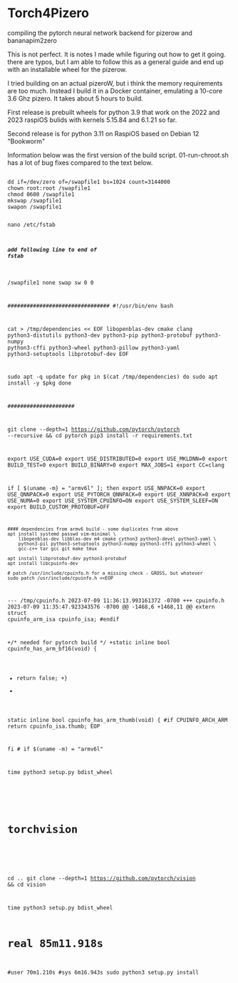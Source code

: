 # Torch4Pizero
compiling the pytorch neural network backend for pizerow and bananapim2zero

This is not perfect. It is notes I made while figuring out how to get it going.  there are typos,
but I am able to follow this as a general guide and end up with an installable wheel for the pizerow.

I tried building on an actual pizeroW, but i think the memory requirements are too much. Instead I
build it in a Docker container, emulating a 10-core 3.6 Ghz pizero. It takes about 5 hours to build.

First release is prebuilt wheels for python 3.9 that work on the 2022 and 2023 raspiOS bulids with kernels 5.15.84 and 6.1.21 so far.

Second release is for python 3.11 on RaspiOS based on Debian 12 "Bookworm"

Information below was the first version of the build script. 01-run-chroot.sh has a lot of
bug fixes compared to the text below.

<code>
dd if=/dev/zero of=/swapfile1 bs=1024 count=3144000
chown root:root /swapfile1
chmod 0600 /swapfile1
mkswap /swapfile1
swapon /swapfile1

nano /etc/fstab
##### add following line to end of fstab
/swapfile1 none swap sw 0 0


################################
#!/usr/bin/env bash

cat > /tmp/dependencies << EOF
libopenblas-dev
cmake
clang
python3-distutils 
python3-dev
python3-pip
python3-protobuf
python3-numpy
python3-cffi
python3-wheel
python3-pillow
python3-yaml
python3-setuptools
libprotobuf-dev
EOF

sudo apt -q update
for pkg in $(cat /tmp/dependencies)
do
  sudo apt install -y $pkg
done

#####################

git clone --depth=1 https://github.com/pytorch/pytorch --recursive && cd pytorch
pip3 install -r requirements.txt

export USE_CUDA=0
export USE_DISTRIBUTED=0
export USE_MKLDNN=0
export BUILD_TEST=0
export BUILD_BINARY=0
export MAX_JOBS=1
export CC=clang

if [ $(uname -m} = "armv6l" ]; then
	export USE_NNPACK=0
	export USE_QNNPACK=0
	export USE_PYTORCH_QNNPACK=0
	export USE_XNNPACK=0
	export USE_NUMA=0
	export USE_SYSTEM_CPUINFO=ON
	export USE_SYSTEM_SLEEF=ON
	export BUILD_CUSTOM_PROTOBUF=OFF

	#### dependencies from armv6 build - some duplicates from above
	apt install systemd passwd vim-minimal \
		libopenblas-dev libblas-dev m4 cmake cython3 python3-devel python3-yaml \
		python3-pil python3-setuptools python3-numpy python3-cffi python3-wheel \
		gcc-c++ tar gcc git make tmux

	apt install libprotobuf-dev python3-protobuf
	apt install libcpuinfo-dev

	# patch /usr/include/cpuinfo.h for a missing check - GROSS, but whatever
    sudo patch /usr/include/cpuinfo.h <<EOP
--- /tmp/cpuinfo.h	2023-07-09 11:36:13.993161372 -0700
+++ cpuinfo.h	2023-07-09 11:35:47.923343576 -0700
@@ -1468,6 +1468,11 @@
 	extern struct cpuinfo_arm_isa cpuinfo_isa;
 #endif
 
+/* needed for pytorch build */
+static inline bool cpuinfo_has_arm_bf16(void) {
+	return false;
+}
+
 static inline bool cpuinfo_has_arm_thumb(void) {
 	#if CPUINFO_ARCH_ARM
 		return cpuinfo_isa.thumb;
EOP

fi    # if $(uname -m) = "armv6l"

time python3 setup.py bdist_wheel

#
# torchvision
#
cd ..
git clone --depth=1 https://github.com/pytorch/vision && cd vision

time python3 setup.py bdist_wheel
# real	85m11.918s
#user	70m1.210s
#sys	6m16.943s
sudo python3 setup.py install
</code>
